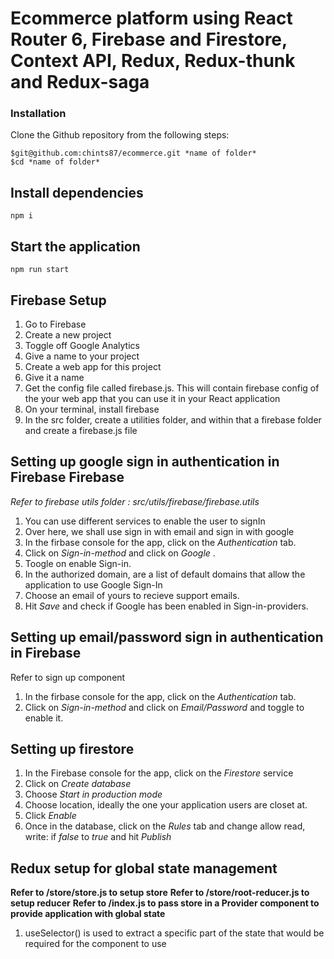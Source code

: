 # Ecommerce platform using React Router 6, Firebase and Firestore, Context API, Redux, Redux-thunk and Redux-saga

### Installation
Clone the Github repository from the following steps:
```
$git@github.com:chints87/ecommerce.git *name of folder*
$cd *name of folder*
```
## Install dependencies
```
npm i
```

## Start the application
```
npm run start
```

## Firebase Setup

1. Go to Firebase
2. Create a new project
3. Toggle off Google Analytics
4. Give a name to your project
5. Create a web app for this project
6. Give it a name
7. Get the config file called firebase.js. This will contain firebase config of the your web app that you can use it in your React application
8. On your terminal, install firebase
9. In the src folder, create a utilities folder, and within that a firebase folder and create a firebase.js file

## Setting up google sign in authentication in Firebase Firebase

*Refer to firebase utils folder : src/utils/firebase/firebase.utils*

1. You can use different services to enable the user to signIn
2. Over here, we shall use sign in with email and sign in with google 
3. In the firbase console for the app, click on the *Authentication* tab.
4. Click on *Sign-in-method* and click on *Google* .
5. Toogle on enable Sign-in.
6. In the authorized domain, are a list of default domains that allow the
   application to use Google Sign-In
7. Choose an email of yours to recieve support emails.
8. Hit *Save* and check if Google has been enabled in Sign-in-providers.

## Setting up email/password sign in authentication in Firebase

Refer to sign up component

1. In the firbase console for the app, click on the *Authentication* tab.
2. Click on *Sign-in-method* and click on *Email/Password* and toggle to enable it.


## Setting up firestore

1. In the Firebase console for the app, click on the *Firestore* service
2. Click on *Create database*
3. Choose *Start in production mode*
4. Choose location, ideally the one your application users are closet at.
5. Click *Enable*
6. Once in the database, click on the *Rules* tab and
   change allow read, write: if *false* to *true* and hit *Publish*
   

## Redux setup for global state management

**Refer to /store/store.js to setup store**
**Refer to /store/root-reducer.js to setup reducer**
**Refer to /index.js to pass store in a Provider component to provide application with global state**

1. useSelector() is used to extract a specific part of the state that
   would be required for the component to use










